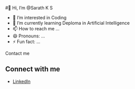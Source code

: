 #👋 Hi, I’m @Sarath K S
- 👀 I’m interested in Coding
- 🌱 I’m currently learning Deploma in Artificial Intelligence 
- 📫 How to reach me ...
- 😄 Pronouns: ...
- ⚡ Fun fact: ...

Contact me
## Connect with me
- [LinkedIn](www.linkedin.com/in/sarath-k-s-pavi)



<!---
Sarath-128/Sarath-128 is a ✨ special ✨ repository because its `README.md` (this file) appears on your GitHub profile.
You can click the Preview link to take a look at your changes.
--->

